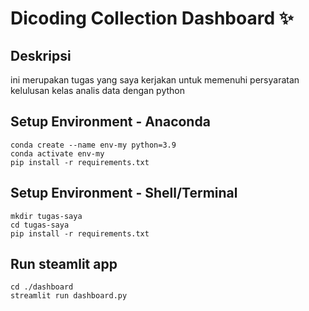 # Dicoding Collection Dashboard ✨

## Deskripsi

ini merupakan tugas yang saya kerjakan untuk memenuhi persyaratan kelulusan kelas analis data dengan python


## Setup Environment - Anaconda

```
conda create --name env-my python=3.9
conda activate env-my
pip install -r requirements.txt
```

## Setup Environment - Shell/Terminal

```
mkdir tugas-saya
cd tugas-saya
pip install -r requirements.txt

```

## Run steamlit app

```
cd ./dashboard
streamlit run dashboard.py
```
